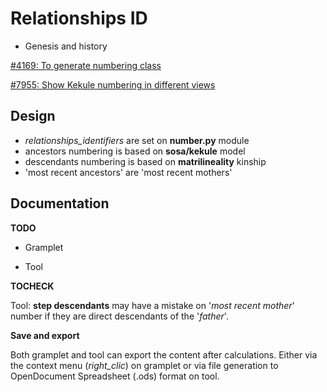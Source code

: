 Relationships ID
===================

* Genesis and history

[#4169: To generate numbering class]( https://gramps-project.org/bugs/view.php?id=4169 )

[#7955: Show Kekule numbering in different views]( https://gramps-project.org/bugs/view.php?id=7955 )

Design
------

* *relationships_identifiers* are set on __number.py__ module
* ancestors numbering is based on **sosa/kekule** model
* descendants numbering is based on **matrilineality** kinship
* 'most recent ancestors' are 'most recent mothers'

Documentation
-------------
**TODO**

* Gramplet

* Tool

**TOCHECK**

Tool: **step descendants** may have a mistake on '*most recent mother*'
number if they are direct descendants of the '*father*'.

**Save and export**

Both gramplet and tool can export the content after calculations.
Either via the context menu (*right_clic*) on gramplet or via file
generation to OpenDocument Spreadsheet (.ods) format on tool.